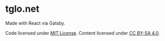 # tglo.net

Made with React via Gatsby.

Code licensed under [MIT License](./LICENSE).
Content licensed under [CC BY-SA 4.0](https://creativecommons.org/licenses/by-sa/4.0/legalcode).
